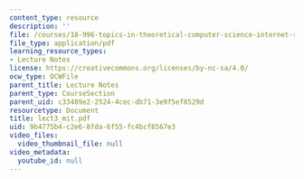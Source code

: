 ```yaml
---
content_type: resource
description: ''
file: /courses/18-996-topics-in-theoretical-computer-science-internet-research-problems-spring-2002/9b4775b4c2e68fda6f55fc4bcf8567e3_lect3_mit.pdf
file_type: application/pdf
learning_resource_types:
- Lecture Notes
license: https://creativecommons.org/licenses/by-nc-sa/4.0/
ocw_type: OCWFile
parent_title: Lecture Notes
parent_type: CourseSection
parent_uid: c33489e2-2524-4cec-db71-3e9f5ef8529d
resourcetype: Document
title: lect3_mit.pdf
uid: 9b4775b4-c2e6-8fda-6f55-fc4bcf8567e3
video_files:
  video_thumbnail_file: null
video_metadata:
  youtube_id: null
---
```

